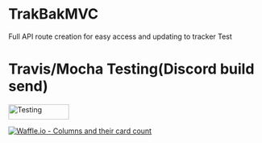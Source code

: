 # TrakBakMVC
Full API route creation for easy access and updating to tracker Test

# Travis/Mocha Testing(Discord build send)

<a href="https://travis-ci.org/Ravonus/TrakBak">
<img src="https://travis-ci.org/Ravonus/TrakBak.svg?branch=master" alt="Testing" height="30" width="120">
</a>


[![Waffle.io - Columns and their card count](https://badge.waffle.io/Ravonus/TrakBak.svg?columns=all)](https://waffle.io/Ravonus/TrakBak)
